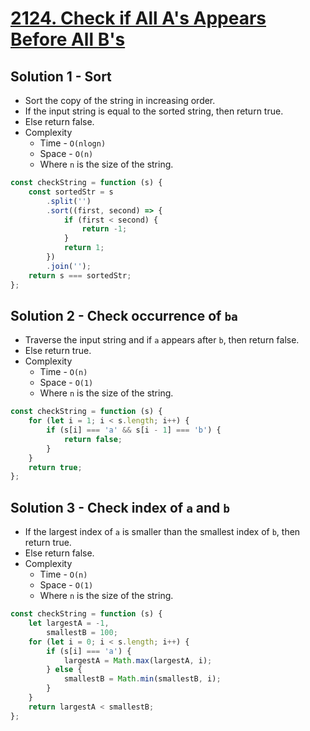 # [2124. Check if All A's Appears Before All B's](https://leetcode.com/problems/check-if-all-as-appears-before-all-bs/)

## Solution 1 - Sort

-   Sort the copy of the string in increasing order.
-   If the input string is equal to the sorted string, then return true.
-   Else return false.
-   Complexity
    -   Time - `O(nlogn)`
    -   Space - `O(n)`
    -   Where `n` is the size of the string.

```js
const checkString = function (s) {
    const sortedStr = s
        .split('')
        .sort((first, second) => {
            if (first < second) {
                return -1;
            }
            return 1;
        })
        .join('');
    return s === sortedStr;
};
```

## Solution 2 - Check occurrence of `ba`

-   Traverse the input string and if `a` appears after `b`, then return false.
-   Else return true.
-   Complexity
    -   Time - `O(n)`
    -   Space - `O(1)`
    -   Where `n` is the size of the string.

```js
const checkString = function (s) {
    for (let i = 1; i < s.length; i++) {
        if (s[i] === 'a' && s[i - 1] === 'b') {
            return false;
        }
    }
    return true;
};
```

## Solution 3 - Check index of `a` and `b`

-   If the largest index of `a` is smaller than the smallest index of `b`, then return true.
-   Else return false.
-   Complexity
    -   Time - `O(n)`
    -   Space - `O(1)`
    -   Where `n` is the size of the string.

```js
const checkString = function (s) {
    let largestA = -1,
        smallestB = 100;
    for (let i = 0; i < s.length; i++) {
        if (s[i] === 'a') {
            largestA = Math.max(largestA, i);
        } else {
            smallestB = Math.min(smallestB, i);
        }
    }
    return largestA < smallestB;
};
```
